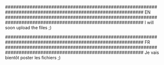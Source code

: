 ###########################################################################################################
EN
###########################################################################################################
I will soon upload the files ;)

###########################################################################################################
FR
###########################################################################################################
Je vais bientôt poster les fichiers ;)
